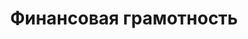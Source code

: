 ---
title: "Финансовая грамотность"
description: "Статьи о том, как управлять финансами, страхованием и инвестициями."
slug: "finansovaya-gramotnost"
url: "/finansovaya-gramotnost/"
---